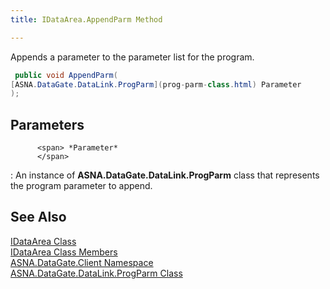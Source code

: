```yaml
---
title: IDataArea.AppendParm Method

---
```


Appends a parameter to the parameter list for the program.

```cs
 public void AppendParm(
[ASNA.DataGate.DataLink.ProgParm](prog-parm-class.html) Parameter
);
```


## Parameters



          <span> *Parameter* 
          </span>

: <span />
          <span>  <font>An instance of **ASNA.DataGate.DataLink.ProgParm**  class that represents the program parameter to append. </span>  


## See Also

[IDataArea Class](idataarea-class.html) <br /> [IDataArea Class Members](dcsIDataAreaMembers.html) <br /> [ASNA.DataGate.Client Namespace](datagate-client-namespace.html) <br /> [ASNA.DataGate.DataLink.ProgParm Class](prog-parm-class.html) <br /> 
